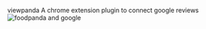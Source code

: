 viewpanda
A chrome extension plugin to connect google reviews
![foodpanda and google ](https://lh3.googleusercontent.com/4AI5X0G8C6ZIUY37j6LGgQLvuc2MpgcvRQRpAtPS-94KS3k9TABy7v1PAePihpuCnYB3rdjAeMWmacooODqS4ZtCa75_ylhsNwHDy6rgZnTfh6gzhAkisvF7UNLSUr-DT503f-lKj_XIA9V1c-IiH7CpwWzvt4BfPru941Iib9-DFlSfphawVOceWVLZ65KdL01IOxrKfGnbESwf52xWUaqPIRX2blZNegvuNSsxF809ald3t-2vNQWGYx4RtD9qs65DFSERIvDRoWj1SGMVSn9iNwP4sbayD8S0upKirCF5bwji9bTBDmxjBSYCblNsg9y7ZnwuEc6PGVblYQzAVMBHWtSmMqlOutwQ8wP8K2MHtGTz4oJIZi93UfSyApSkNVzl0f73sGI4CTKcmmmWKG3TieosHo6uZTbNREpDWAvRInoBk6ovtFhbqXFsR-8iG-CeEWwOLpqd_1M8_BxJYdpD9FswJtGVHcdHwGzx9zpa0bTegTF87C6-zxMxoUUVHYuJOEbOZP0AFzmOorvIXFuaCMdnbPboZUcxBFaLK_VI2IEWzW-O70TuFUlrncvQi2J3ZejGqYUa7Q1twn7Rw3M0OSMZnuA7etdUTWo8DjiSoHwNHfHOlVBCQmr35vn4H8q7pCeqW3dO91lBp0lIOYpbBlzku2oD6PDpQPQlYRxftEgxk2RnSw=w2462-h654-no)

